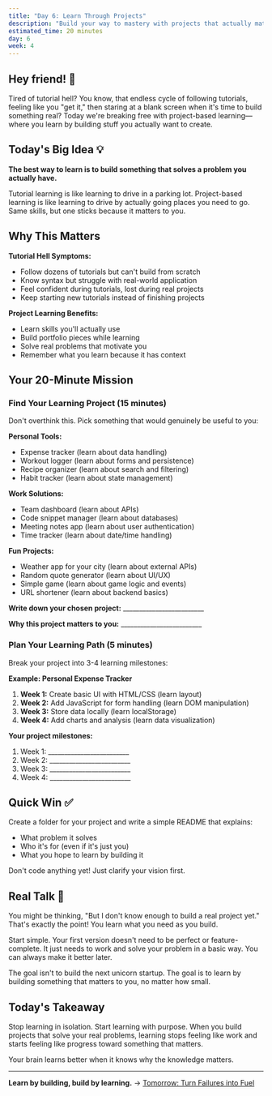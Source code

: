 ```yaml
---
title: "Day 6: Learn Through Projects"
description: "Build your way to mastery with projects that actually matter to you"
estimated_time: 20 minutes
day: 6
week: 4
---
```


## Hey friend! 👋

Tired of tutorial hell? You know, that endless cycle of following tutorials, feeling like you "get it," then staring at a blank screen when it's time to build something real? Today we're breaking free with project-based learning—where you learn by building stuff you actually want to create.

## Today's Big Idea 💡

**The best way to learn is to build something that solves a problem you actually have.**

Tutorial learning is like learning to drive in a parking lot. Project-based learning is like learning to drive by actually going places you need to go. Same skills, but one sticks because it matters to you.

## Why This Matters

**Tutorial Hell Symptoms:**
- Follow dozens of tutorials but can't build from scratch
- Know syntax but struggle with real-world application
- Feel confident during tutorials, lost during real projects
- Keep starting new tutorials instead of finishing projects

**Project Learning Benefits:**
- Learn skills you'll actually use
- Build portfolio pieces while learning
- Solve real problems that motivate you
- Remember what you learn because it has context

## Your 20-Minute Mission

### Find Your Learning Project (15 minutes)

Don't overthink this. Pick something that would genuinely be useful to you:

**Personal Tools:**
- Expense tracker (learn about data handling)
- Workout logger (learn about forms and persistence)
- Recipe organizer (learn about search and filtering)
- Habit tracker (learn about state management)

**Work Solutions:**
- Team dashboard (learn about APIs)
- Code snippet manager (learn about databases)
- Meeting notes app (learn about user authentication)
- Time tracker (learn about date/time handling)

**Fun Projects:**
- Weather app for your city (learn about external APIs)
- Random quote generator (learn about UI/UX)
- Simple game (learn about game logic and events)
- URL shortener (learn about backend basics)

**Write down your chosen project:** _________________________

**Why this project matters to you:** _________________________

### Plan Your Learning Path (5 minutes)

Break your project into 3-4 learning milestones:

**Example: Personal Expense Tracker**
1. **Week 1:** Create basic UI with HTML/CSS (learn layout)
2. **Week 2:** Add JavaScript for form handling (learn DOM manipulation)
3. **Week 3:** Store data locally (learn localStorage)
4. **Week 4:** Add charts and analysis (learn data visualization)

**Your project milestones:**
1. Week 1: _________________________
2. Week 2: _________________________
3. Week 3: _________________________
4. Week 4: _________________________

## Quick Win ✅

Create a folder for your project and write a simple README that explains:
- What problem it solves
- Who it's for (even if it's just you)
- What you hope to learn by building it

Don't code anything yet! Just clarify your vision first.

## Real Talk 💬

You might be thinking, "But I don't know enough to build a real project yet." That's exactly the point! You learn what you need as you build. 

Start simple. Your first version doesn't need to be perfect or feature-complete. It just needs to work and solve your problem in a basic way. You can always make it better later.

The goal isn't to build the next unicorn startup. The goal is to learn by building something that matters to you, no matter how small.

## Today's Takeaway

Stop learning in isolation. Start learning with purpose. When you build projects that solve your real problems, learning stops feeling like work and starts feeling like progress toward something that matters.

Your brain learns better when it knows why the knowledge matters.

---

**Learn by building, build by learning.** → [Tomorrow: Turn Failures into Fuel](./07-failure-learning)